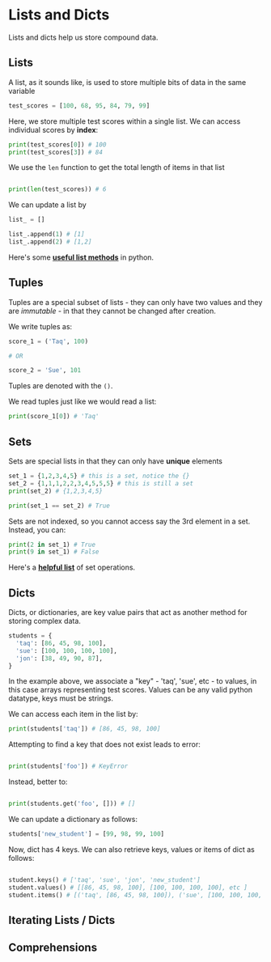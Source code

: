 # Lists and Dicts

Lists and dicts help us store compound data.

## Lists

A list, as it sounds like, is used to store multiple bits of data in the same variable

```python
test_scores = [100, 68, 95, 84, 79, 99]
```

Here, we store multiple test scores within a single list. We can access individual scores by **index**:

```python
print(test_scores[0]) # 100
print(test_scores[3]) # 84
```

We use the `len` function to get the total length of items in that list

```python

print(len(test_scores)) # 6

```

We can update a list by

```python
list_ = []

list_.append(1) # [1]
list_.append(2) # [1,2]
```

Here's some **[useful list methods](https://docs.python.org/3/tutorial/datastructures.html)** in python.

## Tuples

Tuples are a special subset of lists - they can only have two values and they are *immutable* - in that they cannot be changed after creation.

We write tuples as:

```python
score_1 = ('Taq', 100)

# OR

score_2 = 'Sue', 101
```

Tuples are denoted with the `()`.

We read tuples just like we would read a list:

```python
print(score_1[0]) # 'Taq'
```

## Sets

Sets are special lists in that they can only have **unique** elements

```python
set_1 = {1,2,3,4,5} # this is a set, notice the {}
set_2 = {1,1,1,2,2,3,4,5,5,5} # this is still a set
print(set_2) # {1,2,3,4,5}

print(set_1 == set_2) # True
```

Sets are not indexed, so you cannot access say the 3rd element in a set. Instead, you can:

```python
print(2 in set_1) # True
print(9 in set_1) # False
```

Here's a **[helpful list](https://snakify.org/en/lessons/sets/#section_4)** of set operations.

## Dicts

Dicts, or dictionaries, are key value pairs that act as another method for storing complex data.

```python
students = {
  'taq': [86, 45, 98, 100],
  'sue': [100, 100, 100, 100],
  'jon': [38, 49, 90, 87],
}
```

In the example above, we associate a "key" - 'taq', 'sue', etc -  to values, in this case arrays representing test scores. Values can be any valid python datatype, keys must be strings.

We can access each item in the list by:

```python
print(students['taq']) # [86, 45, 98, 100]
```

Attempting to find a key that does not exist leads to error:

```python

print(students['foo']) # KeyError
```

Instead, better to:

```python

print(students.get('foo', [])) # []

```

We can update a dictionary as follows:

```python
students['new_student'] = [99, 98, 99, 100]
```

Now, dict has 4 keys. We can also retrieve keys, values or items of dict as follows:

```python

student.keys() # ['taq', 'sue', 'jon', 'new_student']
student.values() # [[86, 45, 98, 100], [100, 100, 100, 100], etc ]
student.items() # [('taq', [86, 45, 98, 100]), ('sue', [100, 100, 100, 100]), etc]

```

## Iterating Lists / Dicts

## Comprehensions
